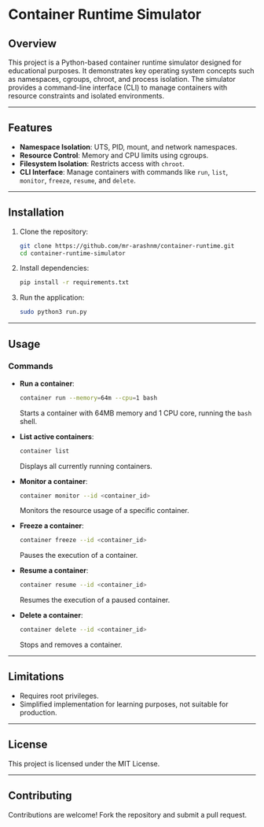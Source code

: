 # Container Runtime Simulator

## Overview
This project is a Python-based container runtime simulator designed for educational purposes. It demonstrates key operating system concepts such as namespaces, cgroups, chroot, and process isolation. The simulator provides a command-line interface (CLI) to manage containers with resource constraints and isolated environments.

---

## Features
- **Namespace Isolation**: UTS, PID, mount, and network namespaces.
- **Resource Control**: Memory and CPU limits using cgroups.
- **Filesystem Isolation**: Restricts access with `chroot`.
- **CLI Interface**: Manage containers with commands like `run`, `list`, `monitor`, `freeze`, `resume`, and `delete`.

---

## Installation
1. Clone the repository:
   ```bash
   git clone https://github.com/mr-arashnm/container-runtime.git
   cd container-runtime-simulator
   ```

2. Install dependencies:
   ```bash
   pip install -r requirements.txt
   ```

3. Run the application:
   ```bash
   sudo python3 run.py
   ```

---

## Usage
### Commands
- **Run a container**:
  ```bash
  container run --memory=64m --cpu=1 bash
  ```
  Starts a container with 64MB memory and 1 CPU core, running the `bash` shell.

- **List active containers**:
  ```bash
  container list
  ```
  Displays all currently running containers.

- **Monitor a container**:
  ```bash
  container monitor --id <container_id>
  ```
  Monitors the resource usage of a specific container.

- **Freeze a container**:
  ```bash
  container freeze --id <container_id>
  ```
  Pauses the execution of a container.

- **Resume a container**:
  ```bash
  container resume --id <container_id>
  ```
  Resumes the execution of a paused container.

- **Delete a container**:
  ```bash
  container delete --id <container_id>
  ```
  Stops and removes a container.

---

## Limitations
- Requires root privileges.
- Simplified implementation for learning purposes, not suitable for production.

---

## License
This project is licensed under the MIT License.

---

## Contributing
Contributions are welcome! Fork the repository and submit a pull request.
